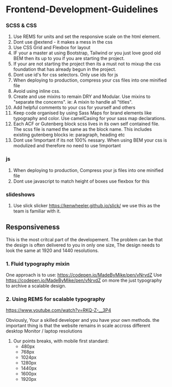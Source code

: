 # Frontend-Development-Guidelines
### SCSS & CSS
1. Use REMS for units and set the responsive scale on the html element.
2. Dont use @extend - it makes a mess in the css
3. Use CSS Grid and Flexbox for layout
4. IF your a master at using Bootstrap, Tailwind or you just love good old BEM then its up to you if you are starting the project.
5. If your are not starting the project then its a must not to mixup the css foundation that has already begun in the project.
8. Dont use id's for css selectors. Only use ids for js
9. When deploying to production, compress your css files into one minified file
10. Avoid using inline css.
11. Create and use mixins to remain DRY and Modular. Use mixins to "separate the concerns". ie: A mixin to handle all "titles".
12. Add helpful comments to your css for yourself and others 
13. Keep code organised by using Sass Maps for brand elements like typography and color. Use camelCasing for your sass map declarations.
14. Each ACF or Gutenberg block scss lives in its own self contained file. The scss file is named the same as the block name. This includes existing gutenberg blocks ie: paragraph, heading etc 
15. Dont use !important if its not 100% nessary. When using BEM your css is modulized and therefore no need to use !important


### js
1. When deploying to production, Compress your js files into one minified file
2. Dont use javascript to match height of boxes use flexbox for this

### slideshows
1. Use slick slicker https://kenwheeler.github.io/slick/ we use this as the team is familiar with it.
 

## Responsiveness
This is the most critcal part of the developement. The problem can be that the design is often delivered to you in only one size, 
The design needs to look the same at 1920 and 1440 resolutions.

### 1. Fluid typography mixin
One approach is to use: https://codepen.io/MadeByMike/pen/vNrvdZ 
Use https://codepen.io/MadeByMike/pen/vNrvdZ on more the just typography to archive a scalable design.

### 2. Using REMS for scalable typography
https://www.youtube.com/watch?v=RKQ-Z-__3P4

Obviously, Your a skilled developer and you have your own methods. the important thing is that the website remains in scale accross different desktop Monitor / laptop resolutions


1. Our points breaks, with mobile first standard:
   - 480px
   - 768px
   - 1024px
   - 1280px
   - 1440px
   - 1600px
   - 1920px
